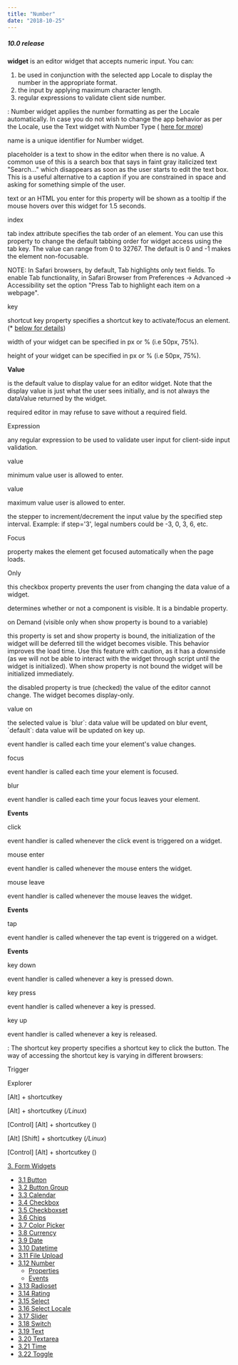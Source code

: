 ```yaml
---
title: "Number"
date: "2018-10-25"
---
```


##### 10.0 release

**widget** is an editor widget that accepts numeric input. You can:

1. be used in conjunction with the selected app Locale to display the number in the appropriate format.
2. the input by applying maximum character length.
3. regular expressions to validate client side number.

: Number widget applies the number formatting as per the Locale automatically. In case you do not wish to change the app behavior as per the Locale, use the Text widget with Number Type ( [here for more](/learn/app-development/widgets/form-widgets/text/))

name is a unique identifier for Number widget.

placeholder is a text to show in the editor when there is no value. A common use of this is a search box that says in faint gray italicized text "Search..." which disappears as soon as the user starts to edit the text box. This is a useful alternative to a caption if you are constrained in space and asking for something simple of the user.

text or an HTML you enter for this property will be shown as a tooltip if the mouse hovers over this widget for 1.5 seconds.

index

tab index attribute specifies the tab order of an element. You can use this property to change the default tabbing order for widget access using the tab key. The value can range from 0 to 32767. The default is 0 and -1 makes the element non-focusable.

NOTE: In Safari browsers, by default, Tab highlights only text fields. To enable Tab functionality, in Safari Browser from Preferences -> Advanced -> Accessibility set the option "Press Tab to highlight each item on a webpage".

key

shortcut key property specifies a shortcut key to activate/focus an element. (\* [below for details](#shortcut))

width of your widget can be specified in px or % (i.e 50px, 75%).

height of your widget can be specified in px or % (i.e 50px, 75%).

**Value**

is the default value to display value for an editor widget. Note that the display value is just what the user sees initially, and is not always the dataValue returned by the widget.

required editor in may refuse to save without a required field.

Expression

any regular expression to be used to validate user input for client-side input validation.

value

minimum value user is allowed to enter.

value

maximum value user is allowed to enter.

the stepper to increment/decrement the input value by the specified step interval. Example: if step='3', legal numbers could be -3, 0, 3, 6, etc.

Focus

property makes the element get focused automatically when the page loads.

Only

this checkbox property prevents the user from changing the data value of a widget.

determines whether or not a component is visible. It is a bindable property.

on Demand (visible only when show property is bound to a variable)

this property is set and show property is bound, the initialization of the widget will be deferred till the widget becomes visible. This behavior improves the load time. Use this feature with caution, as it has a downside (as we will not be able to interact with the widget through script until the widget is initialized). When show property is not bound the widget will be initialized immediately.

the disabled property is true (checked) the value of the editor cannot change. The widget becomes display-only.

value on

the selected value is \`blur\`: data value will be updated on blur event, \`default\`: data value will be updated on key up.

event handler is called each time your element's value changes.

focus

event handler is called each time your element is focused.

blur

event handler is called each time your focus leaves your element.

**Events**

click

event handler is called whenever the click event is triggered on a widget.

mouse enter

event handler is called whenever the mouse enters the widget.

mouse leave

event handler is called whenever the mouse leaves the widget.

**Events**

tap

event handler is called whenever the tap event is triggered on a widget.

**Events**

key down

event handler is called whenever a key is pressed down.

key press

event handler is called whenever a key is pressed.

key up

event handler is called whenever a key is released.

: The shortcut key property specifies a shortcut key to click the button. The way of accessing the shortcut key is varying in different browsers:

Trigger

Explorer

\[Alt\] + shortcutkey

\[Alt\] + shortcutkey (_/Linux_)

\[Control\] \[Alt\] + shortcutkey ()

\[Alt\] \[Shift\] + shortcutkey (_/Linux_)

\[Control\] \[Alt\] + shortcutkey ()

[3\. Form Widgets](/learn/app-development/widgets/widget-library/#form)

- [3.1 Button](/learn/app-development/widgets/form/button/)
- [3.2 Button Group](/learn/app-development/widgets/form/button-group/)
- [3.3 Calendar](/learn/app-development/widgets/form/calendar/)
- [3.4 Checkbox](/learn/app-development/widgets/form/checkbox/)
- [3.5 Checkboxset](/learn/app-development/widgets/form/checkboxset/)
- [3.6 Chips](/learn/app-development/widgets/form-widgets/chips/)
- [3.7 Color Picker](/learn/app-development/widgets/form/color-picker/)
- [3.8 Currency](/learn/app-development/widgets/form/currency/)
- [3.9 Date](/learn/app-development/widgets/form-widgets/date-time-datetime/)
- [3.10 Datetime](/learn/app-development/widgets/form-widgets/date-time-datetime/)
- [3.11 File Upload](/learn/app-development/widgets/form/file-upload/)
- [3.12 Number](#)
    - [Properties](#properties)
    - [Events](#events)
- [3.13 Radioset](/learn/app-development/widgets/form/radioset/)
- [3.14 Rating](/learn/app-development/widgets/form/rating/)
- [3.15 Select](/learn/app-development/widgets/form/select/)
- [3.16 Select Locale](/learn/app-development/widgets/form/select-locale/)
- [3.17 Slider](/learn/app-development/widgets/form/slider/)
- [3.18 Switch](/learn/app-development/widgets/form/switch/)
- [3.19 Text](/learn/app-development/widgets/form/text/)
- [3.20 Textarea](/learn/app-development/widgets/form/textarea/)
- [3.21 Time](/learn/app-development/widgets/form-widgets/date-time-datetime/)
- [3.22 Toggle](/learn/app-development/widgets/form/toggle/)
